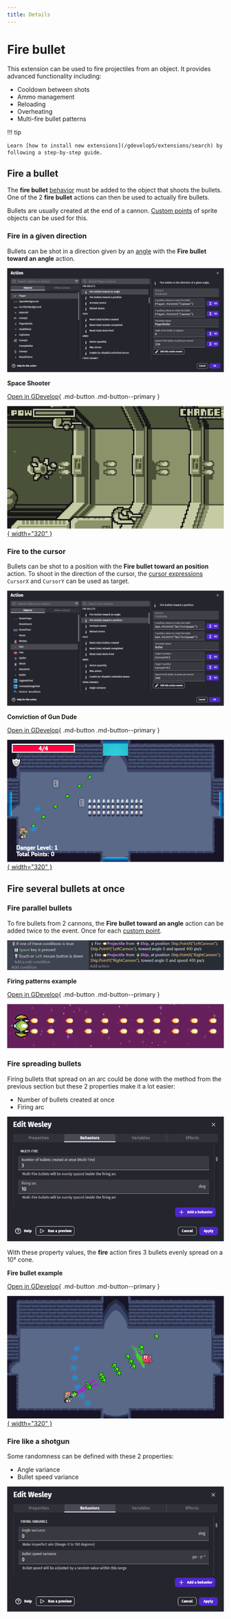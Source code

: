 ```yaml
---
title: Details
---
```

# Fire bullet

This extension can be used to fire projectiles from an object.  It provides advanced functionality including:

- Cooldown between shots
- Ammo management
- Reloading
- Overheating
- Multi-fire bullet patterns

!!! tip

    Learn [how to install new extensions](/gdevelop5/extensions/search) by following a step-by-step guide.


## Fire a bullet

The **fire bullet** [behavior](/gdevelop5/behaviors/) must be added to the object that shoots the bullets. One of the 2 **fire bullet** actions can then be used to actually fire bullets.

Bullets are usually created at the end of a cannon. [Custom points](/gdevelop5/objects/sprite/edit-points/) of sprite objects can be used for this.


### Fire in a given direction

Bullets can be shot in a direction given by an [angle](/gdevelop5/tutorials/basic-game-making-concepts/#angles) with the **Fire bullet toward an angle** action.

![](fire-bullet-angle-instruction-editor.png)

**Space Shooter**

[Open in GDevelop](https://editor.gdevelop.io/?project=example://space-shooter){ .md-button .md-button--primary }

[![](space-shooter-example.png){ width="320" }](https://editor.gdevelop.io/?project=example://space-shooter)


### Fire to the cursor

Bullets can be shot to a position with the **Fire bullet toward an position** action. To shoot in the direction of the cursor, the [cursor expressions](/gdevelop5/all-features/mouse-touch/) `CursorX` and `CursorY` can be used as target.

![](fire-bullet-position-instruction-editor.png)

**Conviction of Gun Dude**

[Open in GDevelop](https://editor.gdevelop.io/?project=example://conviction-of-gun-dude-desktop){ .md-button .md-button--primary }

[![](conviction-dude-example.png){ width="320" }](https://editor.gdevelop.io/?project=example://conviction-of-gun-dude-desktop)

## Fire several bullets at once

### Fire parallel bullets

To fire bullets from 2 cannons, the **Fire bullet toward an angle** action can be added twice to the event. Once for each [custom point](/gdevelop5/objects/sprite/edit-points/).

![](fire-bullet-2-points-event.png)

**Firing patterns example**

[Open in GDevelop](https://editor.gdevelop.io/?project=example://firing-patterns){ .md-button .md-button--primary }

[![](fire-bullet-2-points-in-game.png)](https://editor.gdevelop.io/?project=example://firing-patterns)

### Fire spreading bullets

Firing bullets that spread on an arc could be done with the method from the previous section but these 2 properties make it a lot easier:

- Number of bullets created at once
- Firing arc

![](fire-bullet-multi-fire-properties.png)

With these property values, the **fire** action fires 3 bullets evenly spread on a 10° cone.


**Fire bullet example**

[Open in GDevelop](https://editor.gdevelop.io/?project=example://fire-bullet){ .md-button .md-button--primary }

[![](multi-fire-example.png){ width="320" }](https://editor.gdevelop.io/?project=example://fire-bullet)


### Fire like a shotgun

Some randomness can be defined with these 2 properties:

- Angle variance
- Bullet speed variance

![](fire-bullet-variance-properties.png)

